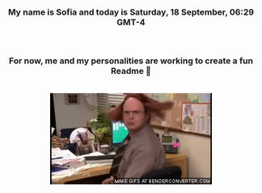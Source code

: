 


<div align="center">
<h3 >My name is Sofia and today is Saturday, 18 September, 06:29 GMT-4</h3><br>
<h3 >For now, me and my personalities are working to create a fun Readme 👋
</h3><br>
<img src='img/dwight.gif' alt='working...'/>
</div>
